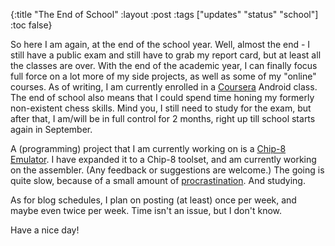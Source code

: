 {:title "The End of School"
 :layout :post
 :tags  ["updates" "status" "school"]
 :toc false}

So here I am again, at the end of the school year. Well, almost the end - I
still have a public exam and still have to grab my report card, but at least all
the classes are over. With the end of the academic year, I can finally focus
full force on a lot more of my side projects, as well as some of my "online"
courses. As of writing, I am currently enrolled in a [Coursera][1] Android
class. The end of school also means that I could spend time honing my formerly
non-existent chess skills. Mind you, I still need to study for the exam, but
after that, I am/will be in full control for 2 months, right up till school
starts again in September.

A (programming) project that I am currently working on is a [Chip-8
Emulator][2]. I have expanded it to a Chip-8 toolset, and am currently working
on the assembler. (Any feedback or suggestions are welcome.) The going is quite
slow, because of a small amount of [procrastination][3]. And studying.

As for blog schedules, I plan on posting (at least) once per week, and maybe
even twice per week. Time isn't an issue, but I don't know.

Have a nice day!

[1]: https://www.coursera.org
[2]: https://github.com/cheukyin699/chip-8-tools
[3]: /procrastination/2015/01/19/my-way-of-overcoming-procrastination.html
